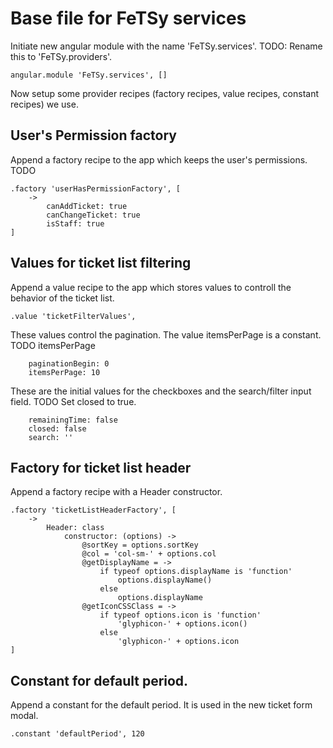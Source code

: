 # Base file for FeTSy services

Initiate new angular module with the name 'FeTSy.services'.
TODO: Rename this to 'FeTSy.providers'.

    angular.module 'FeTSy.services', []

Now setup some provider recipes (factory recipes, value recipes, constant
recipes) we use.


## User's Permission factory

Append a factory recipe to the app which keeps the user's permissions. TODO

    .factory 'userHasPermissionFactory', [
        ->
            canAddTicket: true
            canChangeTicket: true
            isStaff: true
    ]


## Values for ticket list filtering

Append a value recipe to the app which stores values to controll the
behavior of the ticket list.

    .value 'ticketFilterValues',

These values control the pagination. The value itemsPerPage is a constant.
TODO itemsPerPage

        paginationBegin: 0
        itemsPerPage: 10

These are the initial values for the checkboxes and the search/filter input
field. TODO Set closed to true.

        remainingTime: false
        closed: false
        search: ''


## Factory for ticket list header

Append a factory recipe with a Header constructor.

    .factory 'ticketListHeaderFactory', [
        ->
            Header: class
                constructor: (options) ->
                    @sortKey = options.sortKey
                    @col = 'col-sm-' + options.col
                    @getDisplayName = ->
                        if typeof options.displayName is 'function'
                            options.displayName()
                        else
                            options.displayName
                    @getIconCSSClass = ->
                        if typeof options.icon is 'function'
                            'glyphicon-' + options.icon()
                        else
                            'glyphicon-' + options.icon
    ]

## Constant for default period.

Append a constant for the default period. It is used in the new ticket form
modal.

    .constant 'defaultPeriod', 120
